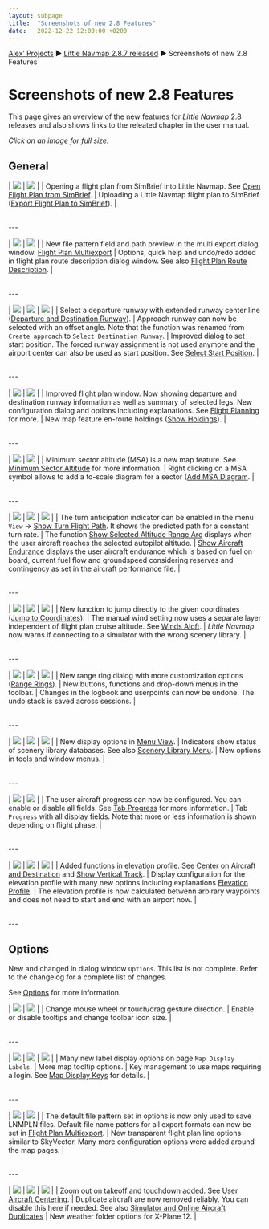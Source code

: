 ```yaml
---
layout: subpage
title:  "Screenshots of new 2.8 Features"
date:   2022-12-22 12:00:00 +0200
---
```

[Alex’ Projects](/index.html)
► [Little Navmap 2.8.7 released](/release/2022/12/23/littlenavmap-stable-287-released.html)
► Screenshots of new 2.8 Features

# Screenshots of new 2.8 Features

This page gives an overview of the new features for _Little Navmap_ 2.8 releases and also shows links to the releated chapter in the user manual.

*Click on an image for full size.*


## General

| <a href="/assets/images/28/open_simbrief.jpg"><img src="/assets/images/28/open_simbrief.jpg"></a> | <a href="/assets/images/28/export_simbrief.jpg"><img src="/assets/images/28/export_simbrief.jpg"></a> |
| Opening a flight plan from SimBrief into Little Navmap. See [Open Flight Plan from SimBrief](https://www.littlenavmap.org/manuals/littlenavmap/release/2.8/en/LOADSIMBRIEF.html). | Uploading a Little Navmap flight plan to SimBrief ([Export Flight Plan to SimBrief](https://www.littlenavmap.org/manuals/littlenavmap/release/2.8/en/SENDSIMBRIEF.html)). |

<br/>
---

| <a href="/assets/images/28/multiexport.jpg"><img src="/assets/images/28/multiexport.jpg"></a> | <a href="/assets/images/28/routedescription.jpg"><img src="/assets/images/28/routedescription.jpg"></a> |
| New file pattern field and path preview in the multi export dialog window. [Flight Plan Multiexport](https://www.littlenavmap.org/manuals/littlenavmap/release/2.8/en/ROUTEEXPORTALL.html) | Options, quick help and undo/redo added in flight plan route description dialog window. See also [Flight Plan Route Description](https://www.littlenavmap.org/manuals/littlenavmap/release/2.8/en/ROUTEDESCR.html). |

<br/>
---

| <a href="/assets/images/28/departure.jpg"><img src="/assets/images/28/departure.jpg"></a> | <a href="/assets/images/28/approach.jpg"><img src="/assets/images/28/approach.jpg"></a> | <a href="/assets/images/28/startpos.jpg"><img src="/assets/images/28/startpos.jpg"></a> |
| Select a departure runway with extended runway center line ([Departure and Destination Runway](https://www.littlenavmap.org/manuals/littlenavmap/release/2.8/en/CUSTOMPROCEDURE.html)). | Approach runway can now be selected with an offset angle. Note that the function was renamed from `Create approach` to `Select Destination Runway`. | Improved dialog to set start position. The forced runway assignment is not used anymore and the airport center can also be used as start position. See [Select Start Position](https://www.littlenavmap.org/manuals/littlenavmap/release/2.8/en/PARKINGPOSITION.html). |

<br/>
---

| <a href="/assets/images/28/flightplan.jpg"><img src="/assets/images/28/flightplan.jpg"></a> | <a href="/assets/images/28/holding.jpg"><img src="/assets/images/28/holding.jpg"></a> |
| Improved flight plan window. Now showing departure and destination runway information as well as summary of selected legs. New configuration dialog and options including explanations. See [Flight Planning](https://www.littlenavmap.org/manuals/littlenavmap/release/2.8/en/FLIGHTPLAN.html) for more. | New map feature en-route holdings ([Show Holdings](https://www.littlenavmap.org/manuals/littlenavmap/release/2.8/en/MENUS.html#show-holdings-show-holdings)). |

<br/>
---

| <a href="/assets/images/28/msa.jpg"><img src="/assets/images/28/msa.jpg"></a> | <a href="/assets/images/28/msadiagram.jpg"><img src="/assets/images/28/msadiagram.jpg"></a> |
| Minimum sector altitude (MSA) is a new map feature. See [Minimum Sector Altitude](https://www.littlenavmap.org/manuals/littlenavmap/release/2.8/en/MSA.html) for more information. | Right clicking on a MSA symbol allows to add a to-scale diagram for a sector ([Add MSA Diagram](https://www.littlenavmap.org/manuals/littlenavmap/release/2.8/en/MAPDISPLAY.html#add-msa-diagram-add-msa-diagram). |

<br/>
---

| <a href="https://www.littlenavmap.org/manuals/littlenavmap/release/2.8/en/_images/turn_path.jpg"><img src="https://www.littlenavmap.org/manuals/littlenavmap/release/2.8/en/_images/turn_path.jpg"></a> | <a href="https://www.littlenavmap.org/manuals/littlenavmap/release/2.8/en/_images/altitude_rang"><img src="https://www.littlenavmap.org/manuals/littlenavmap/release/2.8/en/_images/altitude_range.jpg"></a> | <a href="https://www.littlenavmap.org/manuals/littlenavmap/release/2.8/en/_images/endurance.jpg"><img src="https://www.littlenavmap.org/manuals/littlenavmap/release/2.8/en/_images/endurance.jpg"></a> |
| The turn anticipation indicator can be enabled in the menu `View` -> [Show Turn Flight Path](https://www.littlenavmap.org/manuals/littlenavmap/release/2.8/en/MENUS.html#show-turn-flight-path-show-turn-flight-path). It shows the predicted path for a constant turn rate. | The function [Show Selected Altitude Range Arc](https://www.littlenavmap.org/manuals/littlenavmap/release/2.8/en/MENUS.html#show-selected-altitude-range-show-selected-altitude-range-arc) displays when the user aircraft reaches the selected autopilot altitude. | [Show Aircraft Endurance](https://www.littlenavmap.org/manuals/littlenavmap/release/2.8/en/MENUS.html#show-aircraft-endurance-show-aircraft-endurance) displays the user aircraft endurance which is based on fuel on board, current fuel flow and groundspeed considering reserves and contingency as set in the aircraft performance file. |

<br/>
---

| <a href="/assets/images/28/jumocoords.jpg"><img src="/assets/images/28/jumocoords.jpg"></a> |  <a href="/assets/images/28/manualwind.jpg"><img src="/assets/images/28/manualwind.jpg"></a> | <a href="/assets/images/28/connectwarn.jpg"><img src="/assets/images/28/connectwarn.jpg"></a> |
| New function to jump directly to the given coordinates ([Jump to Coordinates](https://www.littlenavmap.org/manuals/littlenavmap/release/2.8/en/JUMPCOORDINATE.html)). | The manual wind setting now uses a separate layer independent of flight plan cruise altitude. See [Winds Aloft](https://www.littlenavmap.org/manuals/littlenavmap/release/2.8/en/WEATHER.html#winds-aloft). | *Little Navmap* now warns if connecting to a simulator with the wrong scenery library. |

<br/>
---

| <a href="https://www.littlenavmap.org/manuals/littlenavmap/release/2.8/en/_images/range_rings.jpg"><img src="https://www.littlenavmap.org/manuals/littlenavmap/release/2.8/en/_images/range_rings.jpg"></a> | <a href="/assets/images/28/toolbar.jpg"><img src="/assets/images/28/toolbar.jpg"></a> | <a href="/assets/images/28/undo.jpg"><img src="/assets/images/28/undo.jpg"></a> |
| New range ring dialog with more customization options ([Range Rings](https://www.littlenavmap.org/manuals/littlenavmap/release/2.8/en/RANGERINGS.html)). | New buttons, functions and drop-down menus in the toolbar. | Changes in the logbook and userpoints can now be undone. The undo stack is saved across sessions. |

<br/>
---

| <a href="/assets/images/28/viewmenu.jpg"><img src="/assets/images/28/viewmenu.jpg"></a> | <a href="/assets/images/28/scenerylibrarymenu.jpg"><img src="/assets/images/28/scenerylibrarymenu.jpg"></a> | <a href="/assets/images/28/othermenus.jpg"><img src="/assets/images/28/othermenus.jpg"></a> |
| New display options in [Menu View](https://www.littlenavmap.org/manuals/littlenavmap/release/2.8/en/MENUS.html#view-menu). | Indicators show status of scenery library databases. See also [Scenery Library Menu](https://www.littlenavmap.org/manuals/littlenavmap/release/2.8/en/MENUS.html#scenery-library-menu). | New options in tools and window menus. |

<br/>
---


| <a href="/assets/images/28/progressoptions.jpg"><img src="/assets/images/28/progressoptions.jpg"></a> | <a href="/assets/images/28/progress.jpg"><img src="/assets/images/28/progress.jpg"></a> |
| The user aircraft progress can now be configured. You can enable or disable all fields. See [Tab Progress](https://www.littlenavmap.org/manuals/littlenavmap/release/2.8/en/INFO.html#tab-progress) for more information. | Tab `Progress` with all display fields. Note that more or less information is shown depending on flight phase. |

<br/>
---

| <a href="/assets/images/28/profilemenu.jpg"><img src="/assets/images/28/profilemenu.jpg"></a> | <a href="/assets/images/28/profileoptions.jpg"><img src="/assets/images/28/profileoptions.jpg"></a> | <a href="/assets/images/28/profileany.jpg"><img src="/assets/images/28/profileany.jpg"></a> |
| Added functions in elevation profile. See [Center on Aircraft and Destination](https://www.littlenavmap.org/manuals/littlenavmap/release/2.8/en/PROFILE.html#zoom-aircraft-center-on-aircraft-and-destination) and [Show Vertical Track](https://www.littlenavmap.org/manuals/littlenavmap/release/2.8/en/PROFILE.html#show-vertical-track-show-vertical-track). | Display configuration for the elevation profile with many new options including explanations [Elevation Profile](https://www.littlenavmap.org/manuals/littlenavmap/release/2.8/en/PROFILE.html). | The elevation profile is now calculated betwenn arbirary waypoints and does not need to start and end with an airport now. |

<br/>
---

## Options

New and changed in dialog window `Options`. This list is not complete. Refer to the changelog for a complete list of changes.

See [Options](https://www.littlenavmap.org/manuals/littlenavmap/release/2.8/en/OPTIONS.html) for more information.

| <a href="/assets/images/28/optionsui.jpg"><img src="/assets/images/28/optionsui.jpg"></a> | <a href="/assets/images/28/optionsdisp.jpg"><img src="/assets/images/28/optionsdisp.jpg"></a> |
| Change mouse wheel or touch/drag gesture direction. | Enable or disable tooltips and change toolbar icon size. |

<br/>
---

| <a href="/assets/images/28/optionsmapall.jpg"><img src="/assets/images/28/optionsmapall.jpg"></a> | <a href="/assets/images/28/optionsmap.jpg"><img src="/assets/images/28/optionsmap.jpg"></a> | <a href="/assets/images/28/optionsmapkeys.jpg"><img src="/assets/images/28/optionsmapkeys.jpg"></a> |
| Many new label display options on page `Map Display Labels`. | More map tooltip options. | Key management to use maps requiring a login. See [Map Display Keys](https://www.littlenavmap.org/manuals/littlenavmap/release/2.8/en/OPTIONS.html#map-display-keys) for details. |

<br/>
---

| <a href="/assets/images/28/optionsfp.jpg"><img src="/assets/images/28/optionsfp.jpg"></a> | <a href="/assets/images/28/optionsplan.jpg"><img src="/assets/images/28/optionsplan.jpg"></a> |
| The default file pattern set in options is now only used to save LNMPLN files. Default file name patters for all export formats can now be set in [Flight Plan Multiexport](https://www.littlenavmap.org/manuals/littlenavmap/release/2.8/en/ROUTEEXPORTALL.html). | New transparent flight plan line options similar to SkyVector. Many more configuration options were added around the map pages. |

<br/>
---

| <a href="/assets/images/28/optionssimac.jpg"><img src="/assets/images/28/optionssimac.jpg"></a> | <a href="/assets/images/28/optionsonline.jpg"><img src="/assets/images/28/optionsonline.jpg"></a> | <a href="/assets/images/28/optionsweather.jpg"><img src="/assets/images/28/optionsweather.jpg"></a> |
| Zoom out on takeoff and touchdown added. See [User Aircraft Centering](https://www.littlenavmap.org/manuals/littlenavmap/release/2.8/en/AIRCRAFTCENTER.html). | Duplicate aircraft are now removed reliably. You can disable this here if needed. See also [Simulator and Online Aircraft Duplicates](https://www.littlenavmap.org/manuals/littlenavmap/release/2.8/en/ONLINENETWORKS.html#simulator-and-online-aircraft-duplicates) | New weather folder options for X-Plane 12. |




